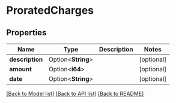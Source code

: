 # ProratedCharges

## Properties

Name | Type | Description | Notes
------------ | ------------- | ------------- | -------------
**description** | Option<**String**> |  | [optional]
**amount** | Option<**i64**> |  | [optional]
**date** | Option<**String**> |  | [optional]

[[Back to Model list]](../README.md#documentation-for-models) [[Back to API list]](../README.md#documentation-for-api-endpoints) [[Back to README]](../README.md)


